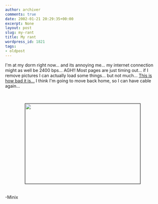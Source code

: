 ```yaml
---
author: archiver
comments: true
date: 2002-01-21 20:29:35+00:00
excerpt: None
layout: post
slug: my-rant
title: My rant
wordpress_id: 1821
tags:
- oldpost
---
```


I'm at my dorm right now... and its annoying me... my internet connection might as well be 2400 bps... AGH!!  Most pages are just timing out... if I remove pictures I can actually load some things... but not much... <a href="http://www.licensetochill.ca/archives/123101.html">This is how bad it is...</a> I think I'm going to move back home, so I can have cable again...<br /><br /><center><br /><img src="http://www.oliverweb.com/newsimages/thisstinks.jpg" width="374" height="260" border="1"></center><br /><br />-Minix